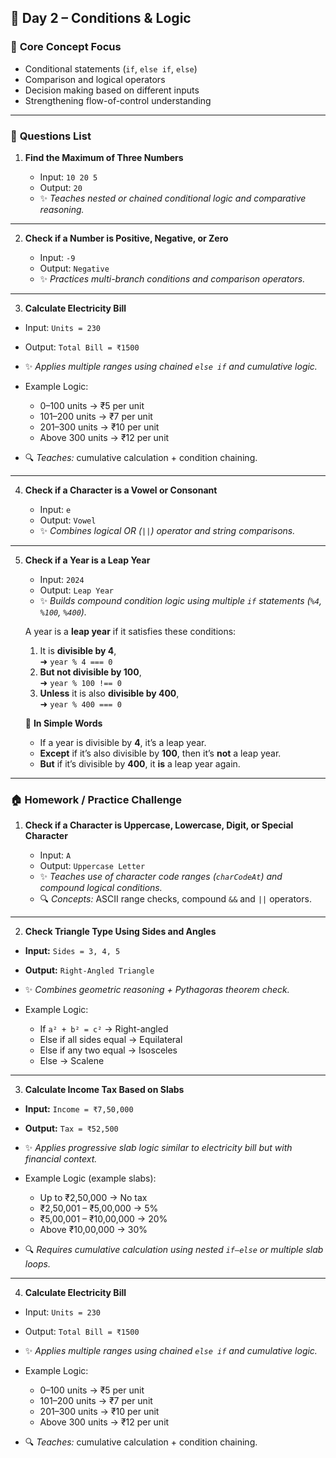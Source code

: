 ## 🎯 **Day 2 – Conditions & Logic**

### 🧩 **Core Concept Focus**

- Conditional statements (`if`, `else if`, `else`)
- Comparison and logical operators
- Decision making based on different inputs
- Strengthening flow-of-control understanding

---

### 🧠 **Questions List**

1. **Find the Maximum of Three Numbers**

   - Input: `10 20 5`
   - Output: `20`
   - ✨ _Teaches nested or chained conditional logic and comparative reasoning._

---

2. **Check if a Number is Positive, Negative, or Zero**

   - Input: `-9`
   - Output: `Negative`
   - ✨ _Practices multi-branch conditions and comparison operators._

---

3. **Calculate Electricity Bill**

- Input: `Units = 230`
- Output: `Total Bill = ₹1500`
- ✨ _Applies multiple ranges using chained `else if` and cumulative logic._
- Example Logic:

  - 0–100 units → ₹5 per unit
  - 101–200 units → ₹7 per unit
  - 201–300 units → ₹10 per unit
  - Above 300 units → ₹12 per unit

- 🔍 _Teaches:_ cumulative calculation + condition chaining.

---

4. **Check if a Character is a Vowel or Consonant**

   - Input: `e`
   - Output: `Vowel`
   - ✨ _Combines logical OR (`||`) operator and string comparisons._

---

5. **Check if a Year is a Leap Year**

   - Input: `2024`
   - Output: `Leap Year`
   - ✨ _Builds compound condition logic using multiple `if` statements (`%4`, `%100`, `%400`)._

   A year is a **leap year** if it satisfies these conditions:

   1. It is **divisible by 4**,  
      ➜ `year % 4 === 0`
   2. **But not divisible by 100**,  
      ➜ `year % 100 !== 0`
   3. **Unless** it is also **divisible by 400**,  
      ➜ `year % 400 === 0`

   🧩 **In Simple Words**

   - If a year is divisible by **4**, it’s a leap year.
   - **Except** if it’s also divisible by **100**, then it’s **not** a leap year.
   - **But** if it’s divisible by **400**, it **is** a leap year again.

---

### 🏠 **Homework / Practice Challenge**

1. **Check if a Character is Uppercase, Lowercase, Digit, or Special Character**

   - Input: `A`
   - Output: `Uppercase Letter`
   - ✨ _Teaches use of character code ranges (`charCodeAt`) and compound logical conditions._
   - 🔍 _Concepts:_ ASCII range checks, compound `&&` and `||` operators.

---

2. **Check Triangle Type Using Sides and Angles**

- **Input:** `Sides = 3, 4, 5`
- **Output:** `Right-Angled Triangle`
- ✨ _Combines geometric reasoning + Pythagoras theorem check._
- Example Logic:

  - If `a² + b² = c²` → Right-angled
  - Else if all sides equal → Equilateral
  - Else if any two equal → Isosceles
  - Else → Scalene

---

3. **Calculate Income Tax Based on Slabs**

- **Input:** `Income = ₹7,50,000`
- **Output:** `Tax = ₹52,500`
- ✨ _Applies progressive slab logic similar to electricity bill but with financial context._
- Example Logic (example slabs):

  - Up to ₹2,50,000 → No tax
  - ₹2,50,001 – ₹5,00,000 → 5%
  - ₹5,00,001 – ₹10,00,000 → 20%
  - Above ₹10,00,000 → 30%

- 🔍 _Requires cumulative calculation using nested `if–else` or multiple slab loops._

---

4. **Calculate Electricity Bill**

- Input: `Units = 230`
- Output: `Total Bill = ₹1500`
- ✨ _Applies multiple ranges using chained `else if` and cumulative logic._
- Example Logic:

  - 0–100 units → ₹5 per unit
  - 101–200 units → ₹7 per unit
  - 201–300 units → ₹10 per unit
  - Above 300 units → ₹12 per unit

- 🔍 _Teaches:_ cumulative calculation + condition chaining.
